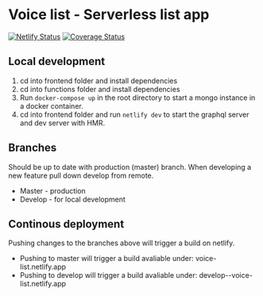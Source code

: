 # Voice list - Serverless list app
[![Netlify Status](https://api.netlify.com/api/v1/badges/4d442a1d-9023-4427-b788-bde86da8a286/deploy-status)](https://app.netlify.com/sites/voice-list/deploys)
[![Coverage Status](https://coveralls.io/repos/github/carlaberg/voice-list/badge.svg?branch=develop)](https://coveralls.io/github/carlaberg/voice-list?branch=develop)

## Local development

1. cd into frontend folder and install dependencies
2. cd into functions folder and install dependencies
3. Run `docker-compose up` in the root directory to start a mongo instance in a docker container.
4. cd into frontend folder  and run `netlify dev` to start the graphql server and dev server with HMR.

## Branches
Should be up to date with production (master) branch. When developing a new feature pull down develop from remote.

* Master - production
* Develop - for local development

## Continous deployment
Pushing changes to the branches above will trigger a build on netlify.
* Pushing to master will trigger a build avaliable under: voice-list.netlify.app
* Pushing to develop will trigger a build avaliable under: develop--voice-list.netlify.app
